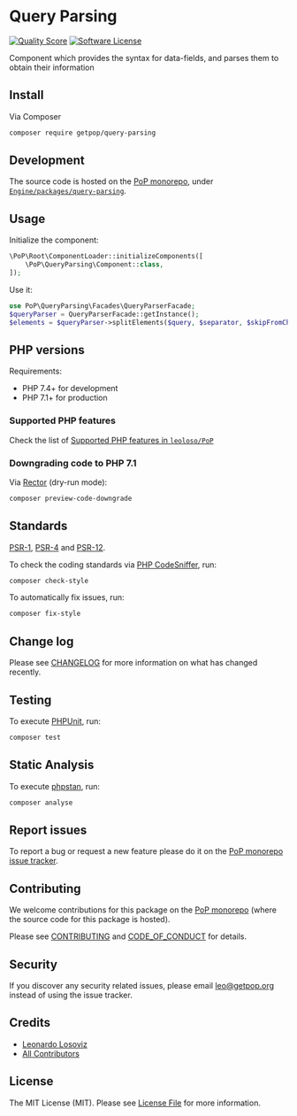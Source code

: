 # Query Parsing

<!-- [![Build Status][ico-travis]][link-travis] -->
[![Quality Score][ico-code-quality]][link-code-quality]
[![Software License][ico-license]](LICENSE.md)

<!--
[![Latest Version on Packagist][ico-version]][link-packagist]
[![Coverage Status][ico-scrutinizer]][link-scrutinizer]
[![Total Downloads][ico-downloads]][link-downloads]
-->

Component which provides the syntax for data-fields, and parses them to obtain their information

## Install

Via Composer

``` bash
composer require getpop/query-parsing
```

## Development

The source code is hosted on the [PoP monorepo](https://github.com/leoloso/PoP), under [`Engine/packages/query-parsing`](https://github.com/leoloso/PoP/tree/master/layers/Engine/packages/query-parsing).

## Usage

Initialize the component:

``` php
\PoP\Root\ComponentLoader::initializeComponents([
    \PoP\QueryParsing\Component::class,
]);
```

Use it:

```php
use PoP\QueryParsing\Facades\QueryParserFacade;
$queryParser = QueryParserFacade::getInstance();
$elements = $queryParser->splitElements($query, $separator, $skipFromChars, $skipUntilChars, $ignoreSkippingFromChar, $ignoreSkippingUntilChar);
```

## PHP versions

Requirements:

- PHP 7.4+ for development
- PHP 7.1+ for production

### Supported PHP features

Check the list of [Supported PHP features in `leoloso/PoP`](https://github.com/leoloso/PoP/#supported-php-features)

### Downgrading code to PHP 7.1

Via [Rector](https://github.com/rectorphp/rector) (dry-run mode):

```bash
composer preview-code-downgrade
```

## Standards

[PSR-1](https://www.php-fig.org/psr/psr-1), [PSR-4](https://www.php-fig.org/psr/psr-4) and [PSR-12](https://www.php-fig.org/psr/psr-12).

To check the coding standards via [PHP CodeSniffer](https://github.com/squizlabs/PHP_CodeSniffer), run:

``` bash
composer check-style
```

To automatically fix issues, run:

``` bash
composer fix-style
```

## Change log

Please see [CHANGELOG](CHANGELOG.md) for more information on what has changed recently.

## Testing

To execute [PHPUnit](https://phpunit.de/), run:

``` bash
composer test
```

## Static Analysis

To execute [phpstan](https://github.com/phpstan/phpstan), run:

``` bash
composer analyse
```

## Report issues

To report a bug or request a new feature please do it on the [PoP monorepo issue tracker](https://github.com/leoloso/PoP/issues).

## Contributing

We welcome contributions for this package on the [PoP monorepo](https://github.com/leoloso/PoP) (where the source code for this package is hosted).

Please see [CONTRIBUTING](CONTRIBUTING.md) and [CODE_OF_CONDUCT](CODE_OF_CONDUCT.md) for details.

## Security

If you discover any security related issues, please email leo@getpop.org instead of using the issue tracker.

## Credits

- [Leonardo Losoviz][link-author]
- [All Contributors][link-contributors]

## License

The MIT License (MIT). Please see [License File](LICENSE.md) for more information.

[ico-version]: https://img.shields.io/packagist/v/getpop/query-parsing.svg?style=flat-square
[ico-license]: https://img.shields.io/badge/license-MIT-brightgreen.svg?style=flat-square
[ico-travis]: https://img.shields.io/travis/getpop/query-parsing/master.svg?style=flat-square
[ico-scrutinizer]: https://img.shields.io/scrutinizer/coverage/g/getpop/query-parsing.svg?style=flat-square
[ico-code-quality]: https://img.shields.io/scrutinizer/g/getpop/query-parsing.svg?style=flat-square
[ico-downloads]: https://img.shields.io/packagist/dt/getpop/query-parsing.svg?style=flat-square

[link-packagist]: https://packagist.org/packages/getpop/query-parsing
[link-travis]: https://travis-ci.org/getpop/query-parsing
[link-scrutinizer]: https://scrutinizer-ci.com/g/getpop/query-parsing/code-structure
[link-code-quality]: https://scrutinizer-ci.com/g/getpop/query-parsing
[link-downloads]: https://packagist.org/packages/getpop/query-parsing
[link-author]: https://github.com/leoloso
[link-contributors]: ../../../../../../contributors
